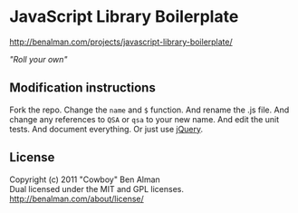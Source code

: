 # JavaScript Library Boilerplate

<http://benalman.com/projects/javascript-library-boilerplate/>

_"Roll your own"_

## Modification instructions

Fork the repo. Change the `name` and `$` function. And rename the .js file. And change any references to `QSA` or `qsa` to your new name. And edit the unit tests. And document everything. Or just use [jQuery](http://jquery.com/).

## License

Copyright (c) 2011 "Cowboy" Ben Alman  
Dual licensed under the MIT and GPL licenses.  
http://benalman.com/about/license/
